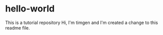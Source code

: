 # hello-world
This is a tutorial repository
Hi, I'm timgen and I'm created a change to this readme file. 
